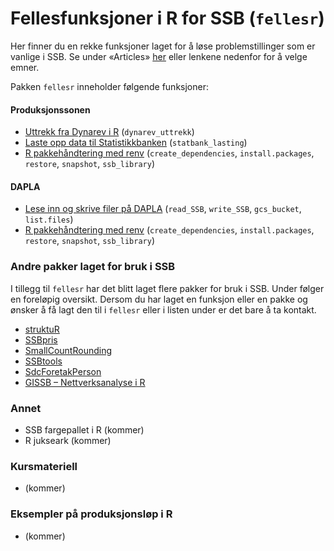 # Fellesfunksjoner i R for SSB (`fellesr`)

Her finner du en rekke funksjoner laget for å løse problemstillinger som er vanlige i SSB. Se under «Articles» [her](https://statisticsnorway.github.io/fellesr/) eller lenkene nedenfor for å velge emner.

Pakken `fellesr` inneholder følgende funksjoner:

#### Produksjonssonen
+ [Uttrekk fra Dynarev i R](https://statisticsnorway.github.io/fellesr/articles/vignette_dynarev_uttrekk.html) (`dynarev_uttrekk`)
+ [Laste opp data til Statistikkbanken](https://statisticsnorway.github.io/fellesr/articles/vignette_statbank_lasting.html) (`statbank_lasting`)
+ [R pakkehåndtering med renv](https://statisticsnorway.github.io/fellesr/articles/vignette_renv.html) (`create_dependencies`, `install.packages`, `restore`, `snapshot`, `ssb_library`)

#### DAPLA
+ [Lese inn og skrive filer på DAPLA](https://statisticsnorway.github.io/fellesr/articles/vignette__DAPLA_jukseark.html) (`read_SSB`, `write_SSB`, `gcs_bucket`, `list.files`) 
+ [R pakkehåndtering med renv](https://statisticsnorway.github.io/fellesr/articles/vignette_renv.html) (`create_dependencies`, `install.packages`, `restore`, `snapshot`, `ssb_library`)

### Andre pakker laget for bruk i SSB

I tillegg til `fellesr` har det blitt laget flere pakker for bruk i SSB. Under følger en foreløpig oversikt. Dersom du har laget en funksjon eller en pakke og ønsker å få lagt den til i `fellesr` eller i listen under er det bare å ta kontakt. 

+ [struktuR](https://github.com/statisticsnorway/struktuR)
+ [SSBpris](https://github.com/statisticsnorway/SSBpris)
+ [SmallCountRounding](https://cran.r-project.org/web/packages/SmallCountRounding/vignettes/Introduction_to_SmallCountRounding.html)
+ [SSBtools](https://github.com/statisticsnorway/SSBtools)
+ [SdcForetakPerson](https://github.com/statisticsnorway/SdcForetakPerson)
+ [GISSB – Nettverksanalyse i R](https://statisticsnorway.github.io/GISSB/articles/GISSB_vignette.html)


### Annet
+ SSB fargepallet i R (kommer)
+ R jukseark (kommer)


### Kursmateriell
+ (kommer)

### Eksempler på produksjonsløp i R
+ (kommer)


